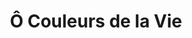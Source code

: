 ---
title: "Ô Couleurs de la Vie"
url: /treytorrens-payerne/o-couleurs-de-la-vie/
shop: Hofladen
---